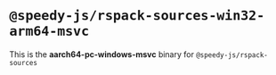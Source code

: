 # `@speedy-js/rspack-sources-win32-arm64-msvc`

This is the **aarch64-pc-windows-msvc** binary for `@speedy-js/rspack-sources`
